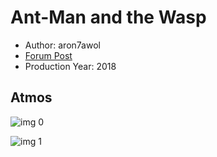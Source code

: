 # Ant-Man and the Wasp

* Author: aron7awol
* [Forum Post](https://www.avsforum.com/threads/bass-eq-for-filtered-movies.2995212/post-56899018)
* Production Year: 2018

## Atmos

![img 0](https://i.imgur.com/9pSG6mr.jpg)

![img 1](https://i.imgur.com/NEbsZV7.jpg)

